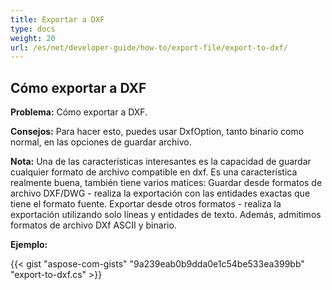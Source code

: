 ```yaml
---
title: Exportar a DXF
type: docs
weight: 20
url: /es/net/developer-guide/how-to/export-file/export-to-dxf/
---
```


## **Cómo exportar a DXF**

**Problema:** Cómo exportar a DXF.

**Consejos:** Para hacer esto, puedes usar DxfOption, tanto binario como normal, en las opciones de guardar archivo.

**Nota:** Una de las características interesantes es la capacidad de guardar cualquier formato de archivo compatible en dxf.
Es una característica realmente buena, también tiene varios matices:
Guardar desde formatos de archivo DXF/DWG - realiza la exportación con las entidades exactas que tiene el formato fuente.
Exportar desde otros formatos - realiza la exportación utilizando solo líneas y entidades de texto.
Además, admitimos formatos de archivo DXf ASCII y binario.

**Ejemplo:**

{{< gist "aspose-com-gists" "9a239eab0b9dda0e1c54be533ea399bb" "export-to-dxf.cs" >}}
